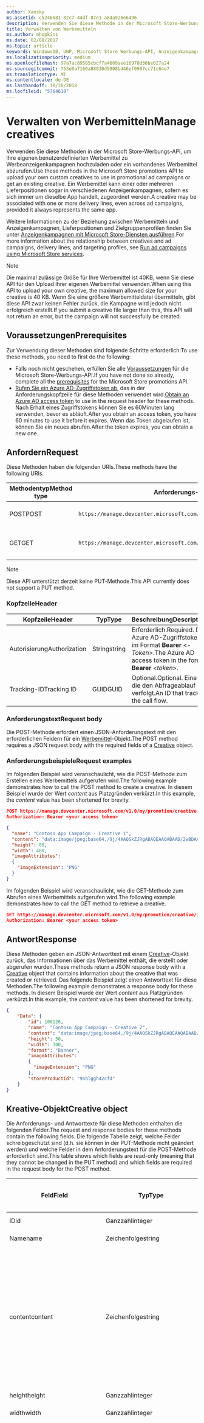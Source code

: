 ```yaml
---
author: Xansky
ms.assetid: c5246681-82c7-44df-87e1-a84a926e6496
description: Verwenden Sie diese Methode in der Microsoft Store-Werbungs-API, um Werbemittel für Werbeanzeigenkampagnen zu verwalten.
title: Verwalten von Werbemitteln
ms.author: mhopkins
ms.date: 02/08/2017
ms.topic: article
keywords: Windows10, UWP, Microsoft Store Werbungs-API, Anzeigenkampagnen
ms.localizationpriority: medium
ms.openlocfilehash: 97a7ac89585cbcf7a4609aee16978d36be027a24
ms.sourcegitcommit: 753e0a7160a88830d9908b446ef0907cc71c64e7
ms.translationtype: MT
ms.contentlocale: de-DE
ms.lasthandoff: 10/30/2018
ms.locfileid: "5764610"
---
```

# <a name="manage-creatives"></a><span data-ttu-id="6c0a2-104">Verwalten von Werbemitteln</span><span class="sxs-lookup"><span data-stu-id="6c0a2-104">Manage creatives</span></span>

<span data-ttu-id="6c0a2-105">Verwenden Sie diese Methoden in der Microsoft Store-Werbungs-API, um Ihre eigenen benutzerdefinierten Werbemittel zu Werbeanzeigenkampagnen hochzuladen oder ein vorhandenes Werbemittel abzurufen.</span><span class="sxs-lookup"><span data-stu-id="6c0a2-105">Use these methods in the Microsoft Store promotions API to upload your own custom creatives to use in promotional ad campaigns or get an existing creative.</span></span> <span data-ttu-id="6c0a2-106">Ein Werbemittel kann einer oder mehreren Lieferpositionen sogar in verschiedenen Anzeigenkampagnen, sofern es sich immer um dieselbe App handelt, zugeordnet werden.</span><span class="sxs-lookup"><span data-stu-id="6c0a2-106">A creative may be associated with one or more delivery lines, even across ad campaigns, provided it always represents the same app.</span></span>

<span data-ttu-id="6c0a2-107">Weitere Informationen zu der Beziehung zwischen Werbemitteln und Anzeigenkampagnen, Lieferpositionen und Zielgruppenprofilen finden Sie unter [Anzeigenkampagnen mit Microsoft Store-Diensten ausführen](run-ad-campaigns-using-windows-store-services.md#call-the-windows-store-promotions-api).</span><span class="sxs-lookup"><span data-stu-id="6c0a2-107">For more information about the relationship between creatives and ad campaigns, delivery lines, and targeting profiles, see [Run ad campaigns using Microsoft Store services](run-ad-campaigns-using-windows-store-services.md#call-the-windows-store-promotions-api).</span></span>

> [!NOTE]
> <span data-ttu-id="6c0a2-108">Die maximal zulässige Größe für Ihre Werbemittel ist 40KB, wenn Sie diese API für den Upload Ihrer eigenen Werbemittel verwenden.</span><span class="sxs-lookup"><span data-stu-id="6c0a2-108">When using this API to upload your own creative, the maximum allowed size for your creative is 40 KB.</span></span> <span data-ttu-id="6c0a2-109">Wenn Sie eine größere Werbemitteldatei übermitteln, gibt diese API zwar keinen Fehler zurück, die Kampagne wird jedoch nicht erfolgreich erstellt.</span><span class="sxs-lookup"><span data-stu-id="6c0a2-109">If you submit a creative file larger than this, this API will not return an error, but the campaign will not successfully be created.</span></span>

## <a name="prerequisites"></a><span data-ttu-id="6c0a2-110">Voraussetzungen</span><span class="sxs-lookup"><span data-stu-id="6c0a2-110">Prerequisites</span></span>

<span data-ttu-id="6c0a2-111">Zur Verwendung dieser Methoden sind folgende Schritte erforderlich:</span><span class="sxs-lookup"><span data-stu-id="6c0a2-111">To use these methods, you need to first do the following:</span></span>

* <span data-ttu-id="6c0a2-112">Falls noch nicht geschehen, erfüllen Sie alle [Voraussetzungen](run-ad-campaigns-using-windows-store-services.md#prerequisites) für die Microsoft Store-Werbungs-API.</span><span class="sxs-lookup"><span data-stu-id="6c0a2-112">If you have not done so already, complete all the [prerequisites](run-ad-campaigns-using-windows-store-services.md#prerequisites) for the Microsoft Store promotions API.</span></span>
* <span data-ttu-id="6c0a2-113">[Rufen Sie ein Azure AD-Zugriffstoken ab](run-ad-campaigns-using-windows-store-services.md#obtain-an-azure-ad-access-token), das in der Anforderungskopfzeile für diese Methoden verwendet wird.</span><span class="sxs-lookup"><span data-stu-id="6c0a2-113">[Obtain an Azure AD access token](run-ad-campaigns-using-windows-store-services.md#obtain-an-azure-ad-access-token) to use in the request header for these methods.</span></span> <span data-ttu-id="6c0a2-114">Nach Erhalt eines Zugriffstokens können Sie es 60Minuten lang verwenden, bevor es abläuft.</span><span class="sxs-lookup"><span data-stu-id="6c0a2-114">After you obtain an access token, you have 60 minutes to use it before it expires.</span></span> <span data-ttu-id="6c0a2-115">Wenn das Token abgelaufen ist, können Sie ein neues abrufen.</span><span class="sxs-lookup"><span data-stu-id="6c0a2-115">After the token expires, you can obtain a new one.</span></span>


## <a name="request"></a><span data-ttu-id="6c0a2-116">Anfordern</span><span class="sxs-lookup"><span data-stu-id="6c0a2-116">Request</span></span>

<span data-ttu-id="6c0a2-117">Diese Methoden haben die folgenden URIs.</span><span class="sxs-lookup"><span data-stu-id="6c0a2-117">These methods have the following URIs.</span></span>

| <span data-ttu-id="6c0a2-118">Methodentyp</span><span class="sxs-lookup"><span data-stu-id="6c0a2-118">Method type</span></span> | <span data-ttu-id="6c0a2-119">Anforderungs-URI</span><span class="sxs-lookup"><span data-stu-id="6c0a2-119">Request URI</span></span>     |  <span data-ttu-id="6c0a2-120">Beschreibung</span><span class="sxs-lookup"><span data-stu-id="6c0a2-120">Description</span></span>  |
|--------|-----------------------------|---------------|
| <span data-ttu-id="6c0a2-121">POST</span><span class="sxs-lookup"><span data-stu-id="6c0a2-121">POST</span></span>   | ```https://manage.devcenter.microsoft.com/v1.0/my/promotion/creative``` |  <span data-ttu-id="6c0a2-122">Erstellt ein neues Werbemittel.</span><span class="sxs-lookup"><span data-stu-id="6c0a2-122">Creates a new creative.</span></span>  |
| <span data-ttu-id="6c0a2-123">GET</span><span class="sxs-lookup"><span data-stu-id="6c0a2-123">GET</span></span>    | ```https://manage.devcenter.microsoft.com/v1.0/my/promotion/creative/{creativeId}``` |  <span data-ttu-id="6c0a2-124">Ruft das durch *CreativeId* angegebene Werbemittel ab.</span><span class="sxs-lookup"><span data-stu-id="6c0a2-124">Gets the creative specified by *creativeId*.</span></span>  |

> [!NOTE]
> <span data-ttu-id="6c0a2-125">Diese API unterstützt derzeit keine PUT-Methode.</span><span class="sxs-lookup"><span data-stu-id="6c0a2-125">This API currently does not support a PUT method.</span></span>


### <a name="header"></a><span data-ttu-id="6c0a2-126">Kopfzeile</span><span class="sxs-lookup"><span data-stu-id="6c0a2-126">Header</span></span>

| <span data-ttu-id="6c0a2-127">Kopfzeile</span><span class="sxs-lookup"><span data-stu-id="6c0a2-127">Header</span></span>        | <span data-ttu-id="6c0a2-128">Typ</span><span class="sxs-lookup"><span data-stu-id="6c0a2-128">Type</span></span>   | <span data-ttu-id="6c0a2-129">Beschreibung</span><span class="sxs-lookup"><span data-stu-id="6c0a2-129">Description</span></span>         |
|---------------|--------|---------------------|
| <span data-ttu-id="6c0a2-130">Autorisierung</span><span class="sxs-lookup"><span data-stu-id="6c0a2-130">Authorization</span></span> | <span data-ttu-id="6c0a2-131">String</span><span class="sxs-lookup"><span data-stu-id="6c0a2-131">string</span></span> | <span data-ttu-id="6c0a2-132">Erforderlich.</span><span class="sxs-lookup"><span data-stu-id="6c0a2-132">Required.</span></span> <span data-ttu-id="6c0a2-133">Das Azure AD-Zugriffstoken im Format **Bearer** &lt;*-Token*&gt;.</span><span class="sxs-lookup"><span data-stu-id="6c0a2-133">The Azure AD access token in the form **Bearer** &lt;*token*&gt;.</span></span> |
| <span data-ttu-id="6c0a2-134">Tracking-ID</span><span class="sxs-lookup"><span data-stu-id="6c0a2-134">Tracking ID</span></span>   | <span data-ttu-id="6c0a2-135">GUID</span><span class="sxs-lookup"><span data-stu-id="6c0a2-135">GUID</span></span>   | <span data-ttu-id="6c0a2-136">Optional.</span><span class="sxs-lookup"><span data-stu-id="6c0a2-136">Optional.</span></span> <span data-ttu-id="6c0a2-137">Eine ID, die den Abfrageablauf verfolgt.</span><span class="sxs-lookup"><span data-stu-id="6c0a2-137">An ID that tracks the call flow.</span></span>                                  |


### <a name="request-body"></a><span data-ttu-id="6c0a2-138">Anforderungstext</span><span class="sxs-lookup"><span data-stu-id="6c0a2-138">Request body</span></span>

<span data-ttu-id="6c0a2-139">Die POST-Methode erfordert einen JSON-Anforderungstext mit den erforderlichen Feldern für ein [Werbemittel](#creative)-Objekt.</span><span class="sxs-lookup"><span data-stu-id="6c0a2-139">The POST method requires a JSON request body with the required fields of a [Creative](#creative) object.</span></span>


### <a name="request-examples"></a><span data-ttu-id="6c0a2-140">Anforderungsbeispiele</span><span class="sxs-lookup"><span data-stu-id="6c0a2-140">Request examples</span></span>

<span data-ttu-id="6c0a2-141">Im folgenden Beispiel wird veranschaulicht, wie die POST-Methode zum Erstellen eines Werbemittels aufgerufen wird.</span><span class="sxs-lookup"><span data-stu-id="6c0a2-141">The following example demonstrates how to call the POST method to create a creative.</span></span> <span data-ttu-id="6c0a2-142">In diesem Beispiel wurde der Wert *content* aus Platzgründen verkürzt.</span><span class="sxs-lookup"><span data-stu-id="6c0a2-142">In this example, the *content* value has been shortened for brevity.</span></span>

```json
POST https://manage.devcenter.microsoft.com/v1.0/my/promotion/creative HTTP/1.1
Authorization: Bearer <your access token>

{
  "name": "Contoso App Campaign - Creative 1",
  "content": "data:image/jpeg;base64,/9j/4AAQSkZJRgABAQEAAQABAAD/2wBDAAgGB...other base64 data shortened for brevity...",
  "height": 80,
  "width": 480,
  "imageAttributes":
  {
    "imageExtension": "PNG"
  }
}
```

<span data-ttu-id="6c0a2-143">Im folgenden Beispiel wird veranschaulicht, wie die GET-Methode zum Abrufen eines Werbemittels aufgerufen wird.</span><span class="sxs-lookup"><span data-stu-id="6c0a2-143">The following example demonstrates how to call the GET method to retrieve a creative.</span></span>

```json
GET https://manage.devcenter.microsoft.com/v1.0/my/promotion/creative/106851  HTTP/1.1
Authorization: Bearer <your access token>
```


## <a name="response"></a><span data-ttu-id="6c0a2-144">Antwort</span><span class="sxs-lookup"><span data-stu-id="6c0a2-144">Response</span></span>

<span data-ttu-id="6c0a2-145">Diese Methoden geben ein JSON-Antworttext mit einem [Creative](#creative)-Objekt zurück, das Informationen über das Werbemittel enthält, die erstellt oder abgerufen wurden.</span><span class="sxs-lookup"><span data-stu-id="6c0a2-145">These methods return a JSON response body with a [Creative](#creative) object that contains information about the creative that was created or retrieved.</span></span> <span data-ttu-id="6c0a2-146">Das folgende Beispiel zeigt einen Antworttext für diese Methoden.</span><span class="sxs-lookup"><span data-stu-id="6c0a2-146">The following example demonstrates a response body for these methods.</span></span> <span data-ttu-id="6c0a2-147">In diesem Beispiel wurde der Wert *content* aus Platzgründen verkürzt.</span><span class="sxs-lookup"><span data-stu-id="6c0a2-147">In this example, the *content* value has been shortened for brevity.</span></span>

```json
{
    "Data": {
        "id": 106126,
        "name": "Contoso App Campaign - Creative 2",
        "content": "data:image/jpeg;base64,/9j/4AAQSkZJRgABAQEAAQABAAD/2wBDAAgGB...other base64 data shortened for brevity...",
        "height": 50,
        "width": 300,
        "format": "Banner",
        "imageAttributes":
        {
          "imageExtension": "PNG"
        },
        "storeProductId": "9nblggh42cfd"
    }
}
```


<span id="creative"/>

## <a name="creative-object"></a><span data-ttu-id="6c0a2-148">Kreative-Objekt</span><span class="sxs-lookup"><span data-stu-id="6c0a2-148">Creative object</span></span>

<span data-ttu-id="6c0a2-149">Die Anforderungs- und Antworttexte für diese Methoden enthalten die folgenden Felder.</span><span class="sxs-lookup"><span data-stu-id="6c0a2-149">The request and response bodies for these methods contain the following fields.</span></span> <span data-ttu-id="6c0a2-150">Die folgende Tabelle zeigt, welche Felder schreibgeschützt sind (d.h. sie können in der PUT-Methode nicht geändert werden) und welche Felder in dem Anforderungstext für die POST-Methode erforderlich sind.</span><span class="sxs-lookup"><span data-stu-id="6c0a2-150">This table shows which fields are read-only (meaning that they cannot be changed in the PUT method) and which fields are required in the request body for the POST method.</span></span>

| <span data-ttu-id="6c0a2-151">Feld</span><span class="sxs-lookup"><span data-stu-id="6c0a2-151">Field</span></span>        | <span data-ttu-id="6c0a2-152">Typ</span><span class="sxs-lookup"><span data-stu-id="6c0a2-152">Type</span></span>   |  <span data-ttu-id="6c0a2-153">Beschreibung</span><span class="sxs-lookup"><span data-stu-id="6c0a2-153">Description</span></span>      |  <span data-ttu-id="6c0a2-154">Schreibgeschützt</span><span class="sxs-lookup"><span data-stu-id="6c0a2-154">Read only</span></span>  | <span data-ttu-id="6c0a2-155">Standard</span><span class="sxs-lookup"><span data-stu-id="6c0a2-155">Default</span></span>  |  <span data-ttu-id="6c0a2-156">Erforderlich für POST</span><span class="sxs-lookup"><span data-stu-id="6c0a2-156">Required for POST</span></span> |  
|--------------|--------|---------------|------|-------------|------------|
|  <span data-ttu-id="6c0a2-157">ID</span><span class="sxs-lookup"><span data-stu-id="6c0a2-157">id</span></span>   |  <span data-ttu-id="6c0a2-158">Ganzzahl</span><span class="sxs-lookup"><span data-stu-id="6c0a2-158">integer</span></span>   |  <span data-ttu-id="6c0a2-159">Die ID des Werbemittels.</span><span class="sxs-lookup"><span data-stu-id="6c0a2-159">The ID of the creative.</span></span>     |   <span data-ttu-id="6c0a2-160">Ja</span><span class="sxs-lookup"><span data-stu-id="6c0a2-160">Yes</span></span>    |      |    <span data-ttu-id="6c0a2-161">Nein</span><span class="sxs-lookup"><span data-stu-id="6c0a2-161">No</span></span>   |       
|  <span data-ttu-id="6c0a2-162">Name</span><span class="sxs-lookup"><span data-stu-id="6c0a2-162">name</span></span>   |  <span data-ttu-id="6c0a2-163">Zeichenfolge</span><span class="sxs-lookup"><span data-stu-id="6c0a2-163">string</span></span>   |   <span data-ttu-id="6c0a2-164">Name des Werbemittels.</span><span class="sxs-lookup"><span data-stu-id="6c0a2-164">The name of the creative.</span></span>    |    <span data-ttu-id="6c0a2-165">Nein</span><span class="sxs-lookup"><span data-stu-id="6c0a2-165">No</span></span>   |      |  <span data-ttu-id="6c0a2-166">Ja</span><span class="sxs-lookup"><span data-stu-id="6c0a2-166">Yes</span></span>     |       
|  <span data-ttu-id="6c0a2-167">content</span><span class="sxs-lookup"><span data-stu-id="6c0a2-167">content</span></span>   |  <span data-ttu-id="6c0a2-168">Zeichenfolge</span><span class="sxs-lookup"><span data-stu-id="6c0a2-168">string</span></span>   |  <span data-ttu-id="6c0a2-169">Der Inhalt des Werbemittel-Image im Base64-codierten Format.</span><span class="sxs-lookup"><span data-stu-id="6c0a2-169">The content of the creative image, in Base64-encoded format.</span></span><br/><br/><span data-ttu-id="6c0a2-170">**Hinweis:**&nbsp;&nbsp;Die maximal zulässige Größe der Werbemitteldatei beträgt 40KB.</span><span class="sxs-lookup"><span data-stu-id="6c0a2-170">**Note**&nbsp;&nbsp;The maximum allowed size for your creative is 40 KB.</span></span> <span data-ttu-id="6c0a2-171">Wenn Sie eine größere Werbemitteldatei übermitteln, gibt diese API zwar keinen Fehler zurück, die Kampagne wird jedoch nicht erfolgreich erstellt.</span><span class="sxs-lookup"><span data-stu-id="6c0a2-171">If you submit a creative file larger than this, this API will not return an error, but the campaign will not successfully be created.</span></span>     |  <span data-ttu-id="6c0a2-172">Nein</span><span class="sxs-lookup"><span data-stu-id="6c0a2-172">No</span></span>     |      |   <span data-ttu-id="6c0a2-173">Ja</span><span class="sxs-lookup"><span data-stu-id="6c0a2-173">Yes</span></span>    |       
|  <span data-ttu-id="6c0a2-174">height</span><span class="sxs-lookup"><span data-stu-id="6c0a2-174">height</span></span>   |  <span data-ttu-id="6c0a2-175">Ganzzahl</span><span class="sxs-lookup"><span data-stu-id="6c0a2-175">integer</span></span>   |   <span data-ttu-id="6c0a2-176">Die Höhe des Werbemittels.</span><span class="sxs-lookup"><span data-stu-id="6c0a2-176">The height of the creative.</span></span>    |    <span data-ttu-id="6c0a2-177">Nein</span><span class="sxs-lookup"><span data-stu-id="6c0a2-177">No</span></span>    |      |   <span data-ttu-id="6c0a2-178">Ja</span><span class="sxs-lookup"><span data-stu-id="6c0a2-178">Yes</span></span>    |       
|  <span data-ttu-id="6c0a2-179">width</span><span class="sxs-lookup"><span data-stu-id="6c0a2-179">width</span></span>   |  <span data-ttu-id="6c0a2-180">Ganzzahl</span><span class="sxs-lookup"><span data-stu-id="6c0a2-180">integer</span></span>   |  <span data-ttu-id="6c0a2-181">Die Breite des Werbemittels.</span><span class="sxs-lookup"><span data-stu-id="6c0a2-181">The width of the creative.</span></span>     |  <span data-ttu-id="6c0a2-182">Nein</span><span class="sxs-lookup"><span data-stu-id="6c0a2-182">No</span></span>    |     |    <span data-ttu-id="6c0a2-183">Ja</span><span class="sxs-lookup"><span data-stu-id="6c0a2-183">Yes</span></span>   |       
|  <span data-ttu-id="6c0a2-184">landingUrl</span><span class="sxs-lookup"><span data-stu-id="6c0a2-184">landingUrl</span></span>   |  <span data-ttu-id="6c0a2-185">Zeichenfolge</span><span class="sxs-lookup"><span data-stu-id="6c0a2-185">string</span></span>   |  <span data-ttu-id="6c0a2-186">Wenn Sie für die Messung von Installationsanalysen für Ihre App einen Kampagnenachverfolgungsdienst wie Kochava, AppsFlyer oder Tune verwenden, weisen Sie die Nachverfolgungs-URL in diesem Feld zu, wenn Sie die POST-Methode aufrufen (wenn angegeben; dieser Wert muss ein gültiger URI sein).</span><span class="sxs-lookup"><span data-stu-id="6c0a2-186">If you are using a campaign tracking service such as Kochava, AppsFlyer or Tune to measure install analytics for your app, assign your tracking URL in this field when you call the POST method (if specified, this value must be a valid URI).</span></span> <span data-ttu-id="6c0a2-187">Wenn Sie keinen Kampagnennachverfolgungsdienst verwenden, lassen Sie diesen Wert beim Aufruf der POST-Methode aus. (In diesem Fall wird diese URL automatisch erstellt.)</span><span class="sxs-lookup"><span data-stu-id="6c0a2-187">If you are not using a campaign tracking service, omit this value when you call the POST method (in this case, this URL will be created automatically).</span></span>   |  <span data-ttu-id="6c0a2-188">Nein</span><span class="sxs-lookup"><span data-stu-id="6c0a2-188">No</span></span>    |     |   <span data-ttu-id="6c0a2-189">Ja</span><span class="sxs-lookup"><span data-stu-id="6c0a2-189">Yes</span></span>    |       
|  <span data-ttu-id="6c0a2-190">format</span><span class="sxs-lookup"><span data-stu-id="6c0a2-190">format</span></span>   |  <span data-ttu-id="6c0a2-191">Zeichenfolge</span><span class="sxs-lookup"><span data-stu-id="6c0a2-191">string</span></span>   |   <span data-ttu-id="6c0a2-192">Das Anzeigenformat.</span><span class="sxs-lookup"><span data-stu-id="6c0a2-192">The ad format.</span></span> <span data-ttu-id="6c0a2-193">Zurzeit ist **Banner** der einzige Wert, der unterstützt wird.</span><span class="sxs-lookup"><span data-stu-id="6c0a2-193">Currently, the only supported value is **Banner**.</span></span>    |   <span data-ttu-id="6c0a2-194">Nein</span><span class="sxs-lookup"><span data-stu-id="6c0a2-194">No</span></span>    |  <span data-ttu-id="6c0a2-195">Banner</span><span class="sxs-lookup"><span data-stu-id="6c0a2-195">Banner</span></span>   |  <span data-ttu-id="6c0a2-196">Nein</span><span class="sxs-lookup"><span data-stu-id="6c0a2-196">No</span></span>     |       
|  <span data-ttu-id="6c0a2-197">imageAttributes</span><span class="sxs-lookup"><span data-stu-id="6c0a2-197">imageAttributes</span></span>   | [<span data-ttu-id="6c0a2-198">ImageAttributes</span><span class="sxs-lookup"><span data-stu-id="6c0a2-198">ImageAttributes</span></span>](#image-attributes)    |   <span data-ttu-id="6c0a2-199">Stellt Attribute für das Werbemittel bereit.</span><span class="sxs-lookup"><span data-stu-id="6c0a2-199">Provides attributes for the creative.</span></span>     |   <span data-ttu-id="6c0a2-200">Nein</span><span class="sxs-lookup"><span data-stu-id="6c0a2-200">No</span></span>    |      |   <span data-ttu-id="6c0a2-201">Ja</span><span class="sxs-lookup"><span data-stu-id="6c0a2-201">Yes</span></span>    |       
|  <span data-ttu-id="6c0a2-202">storeProductId</span><span class="sxs-lookup"><span data-stu-id="6c0a2-202">storeProductId</span></span>   |  <span data-ttu-id="6c0a2-203">String</span><span class="sxs-lookup"><span data-stu-id="6c0a2-203">string</span></span>   |   <span data-ttu-id="6c0a2-204">Die [Store-ID](in-app-purchases-and-trials.md#store-ids) der App, der diese Anzeigenkampagne zugeordnet ist.</span><span class="sxs-lookup"><span data-stu-id="6c0a2-204">The [Store ID](in-app-purchases-and-trials.md#store-ids) for the app that this ad campaign is associated with.</span></span> <span data-ttu-id="6c0a2-205">Ein Beispiel für eine Store-ID eines Produkts ist 9nblggh42cfd.</span><span class="sxs-lookup"><span data-stu-id="6c0a2-205">An example Store ID for a product is 9nblggh42cfd.</span></span>    |   <span data-ttu-id="6c0a2-206">Nein</span><span class="sxs-lookup"><span data-stu-id="6c0a2-206">No</span></span>    |    |  <span data-ttu-id="6c0a2-207">Nein</span><span class="sxs-lookup"><span data-stu-id="6c0a2-207">No</span></span>     |   |  


<span id="image-attributes"/>

## <a name="imageattributes-object"></a><span data-ttu-id="6c0a2-208">ImageAttributes-Objekt</span><span class="sxs-lookup"><span data-stu-id="6c0a2-208">ImageAttributes object</span></span>

| <span data-ttu-id="6c0a2-209">Feld</span><span class="sxs-lookup"><span data-stu-id="6c0a2-209">Field</span></span>        | <span data-ttu-id="6c0a2-210">Typ</span><span class="sxs-lookup"><span data-stu-id="6c0a2-210">Type</span></span>   |  <span data-ttu-id="6c0a2-211">Beschreibung</span><span class="sxs-lookup"><span data-stu-id="6c0a2-211">Description</span></span>      |  <span data-ttu-id="6c0a2-212">Schreibgeschützt</span><span class="sxs-lookup"><span data-stu-id="6c0a2-212">Read-only</span></span>  | <span data-ttu-id="6c0a2-213">Standardwert</span><span class="sxs-lookup"><span data-stu-id="6c0a2-213">Default value</span></span>  | <span data-ttu-id="6c0a2-214">Erforderlich für POST</span><span class="sxs-lookup"><span data-stu-id="6c0a2-214">Required for POST</span></span> |  
|--------------|--------|---------------|------|-------------|------------|
|  <span data-ttu-id="6c0a2-215">imageExtension</span><span class="sxs-lookup"><span data-stu-id="6c0a2-215">imageExtension</span></span>   |   <span data-ttu-id="6c0a2-216">Zeichenfolge</span><span class="sxs-lookup"><span data-stu-id="6c0a2-216">string</span></span>  |   <span data-ttu-id="6c0a2-217">Einer der folgenden Werte: **PNG** oder **JPG**.</span><span class="sxs-lookup"><span data-stu-id="6c0a2-217">One of the following values: **PNG** or **JPG**.</span></span>    |    <span data-ttu-id="6c0a2-218">Nein</span><span class="sxs-lookup"><span data-stu-id="6c0a2-218">No</span></span>   |      |   <span data-ttu-id="6c0a2-219">Ja</span><span class="sxs-lookup"><span data-stu-id="6c0a2-219">Yes</span></span>    |       |


## <a name="related-topics"></a><span data-ttu-id="6c0a2-220">Verwandte Themen</span><span class="sxs-lookup"><span data-stu-id="6c0a2-220">Related topics</span></span>

* [<span data-ttu-id="6c0a2-221">Ausführen von Anzeigenkampagnen mit Microsoft Store-Diensten</span><span class="sxs-lookup"><span data-stu-id="6c0a2-221">Run ad campaigns using Microsoft Store Services</span></span>](run-ad-campaigns-using-windows-store-services.md)
* [<span data-ttu-id="6c0a2-222">Verwalten von Anzeigenkampagnen</span><span class="sxs-lookup"><span data-stu-id="6c0a2-222">Manage ad campaigns</span></span>](manage-ad-campaigns.md)
* [<span data-ttu-id="6c0a2-223">Verwalten von Lieferpositionen für Anzeigenkampagnen</span><span class="sxs-lookup"><span data-stu-id="6c0a2-223">Manage delivery lines for ad campaigns</span></span>](manage-delivery-lines-for-ad-campaigns.md)
* [<span data-ttu-id="6c0a2-224">Verwalten von Zielgruppenprofilen für Anzeigenkampagnen</span><span class="sxs-lookup"><span data-stu-id="6c0a2-224">Manage targeting profiles for ad campaigns</span></span>](manage-targeting-profiles-for-ad-campaigns.md)
* [<span data-ttu-id="6c0a2-225">Abrufen der Leistungsdaten einer Anzeigenkampagne</span><span class="sxs-lookup"><span data-stu-id="6c0a2-225">Get ad campaign performance data</span></span>](get-ad-campaign-performance-data.md)

